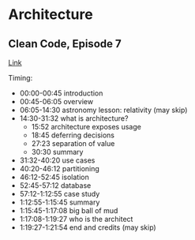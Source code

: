# Architecture

## Clean Code, Episode 7

[Link](https://www.safaribooksonline.com/videos/clean-code/9780134661742/9780134661742-CODE_01_05_01)

Timing:

- 00:00-00:45 introduction
- 00:45-06:05 overview
- 06:05-14:30 astronomy lesson: relativity (may skip)
- 14:30-31:32 what is architecture?
    - 15:52 architecture exposes usage
    - 18:45 deferring decisions
    - 27:23 separation of value
    - 30:30 summary
- 31:32-40:20 use cases
- 40:20-46:12 partitioning
- 46:12-52:45 isolation
- 52:45-57:12 database
- 57:12-1:12:55 case study
- 1:12:55-1:15:45 summary
- 1:15:45-1:17:08 big ball of mud
- 1:17:08-1:19:27 who is the architect
- 1:19:27-1:21:54 end and credits (may skip)
